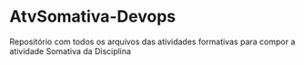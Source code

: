 # AtvSomativa-Devops
Repositório com todos os arquivos das atividades formativas para compor a atividade Somativa da Disciplina
